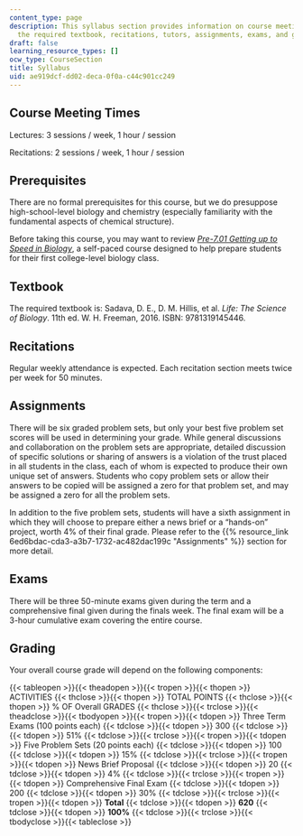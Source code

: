 ```yaml
---
content_type: page
description: This syllabus section provides information on course meeting times, prerequisites,
  the required textbook, recitations, tutors, assignments, exams, and grading.
draft: false
learning_resource_types: []
ocw_type: CourseSection
title: Syllabus
uid: ae919dcf-dd02-deca-0f0a-c44c901cc249
---
```

## Course Meeting Times

Lectures: 3 sessions / week, 1 hour / session

Recitations: 2 sessions / week, 1 hour / session

## Prerequisites

There are no formal prerequisites for this course, but we do presuppose high-school-level biology and chemistry (especially familiarity with the fundamental aspects of chemical structure).

Before taking this course, you may want to review [_Pre-7.01 Getting up to Speed in Biology_](/courses/res-7-001-pre-7-01-getting-up-to-speed-in-biology-summer-2019), a self-paced course designed to help prepare students for their first college-level biology class.

## Textbook

The required textbook is: Sadava, D. E., D. M. Hillis, et al. _Life: The Science of Biology_. 11th ed. W. H. Freeman, 2016. ISBN: 9781319145446.

## Recitations

Regular weekly attendance is expected. Each recitation section meets twice per week for 50 minutes.

## Assignments

There will be six graded problem sets, but only your best five problem set scores will be used in determining your grade. While general discussions and collaboration on the problem sets are appropriate, detailed discussion of specific solutions or sharing of answers is a violation of the trust placed in all students in the class, each of whom is expected to produce their own unique set of answers. Students who copy problem sets or allow their answers to be copied will be assigned a zero for that problem set, and may be assigned a zero for all the problem sets.

In addition to the five problem sets, students will have a sixth assignment in which they will choose to prepare either a news brief or a “hands-on” project, worth 4% of their final grade. Please refer to the {{% resource_link 6ed6bdac-cda3-a3b7-1732-ac482dac199c "Assignments" %}} section for more detail.

## Exams

There will be three 50-minute exams given during the term and a comprehensive final given during the finals week. The final exam will be a 3-hour cumulative exam covering the entire course.

## Grading

Your overall course grade will depend on the following components:

{{< tableopen >}}{{< theadopen >}}{{< tropen >}}{{< thopen >}}
ACTIVITIES
{{< thclose >}}{{< thopen >}}
TOTAL POINTS
{{< thclose >}}{{< thopen >}}
% OF Overall GRADES
{{< thclose >}}{{< trclose >}}{{< theadclose >}}{{< tbodyopen >}}{{< tropen >}}{{< tdopen >}}
Three Term Exams (100 points each)
{{< tdclose >}}{{< tdopen >}}
300
{{< tdclose >}}{{< tdopen >}}
51%
{{< tdclose >}}{{< trclose >}}{{< tropen >}}{{< tdopen >}}
Five Problem Sets (20 points each)
{{< tdclose >}}{{< tdopen >}}
100
{{< tdclose >}}{{< tdopen >}}
15%
{{< tdclose >}}{{< trclose >}}{{< tropen >}}{{< tdopen >}}
News Brief Proposal
{{< tdclose >}}{{< tdopen >}}
20
{{< tdclose >}}{{< tdopen >}}
4%
{{< tdclose >}}{{< trclose >}}{{< tropen >}}{{< tdopen >}}
Comprehensive Final Exam
{{< tdclose >}}{{< tdopen >}}
200
{{< tdclose >}}{{< tdopen >}}
30%
{{< tdclose >}}{{< trclose >}}{{< tropen >}}{{< tdopen >}}
**Total**
{{< tdclose >}}{{< tdopen >}}
**620**
{{< tdclose >}}{{< tdopen >}}
**100%**
{{< tdclose >}}{{< trclose >}}{{< tbodyclose >}}{{< tableclose >}}